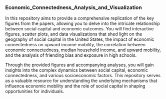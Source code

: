 ### Economic_Connectedness_Analysis_and_Visualization

In this repository aims to provide a comprehensive replication of the key figures from the papers, allowing you to delve into the intricate relationship between social capital and economic outcomes. 
You will find interactive figures, scatter plots, and data visualizations that shed light on the geography of social capital in the United States, the impact of economic connectedness on upward income mobility, the correlation between economic connectedness, median household income, and upward mobility, and the analysis of friending bias and exposure in high schools.

Through the provided figures and accompanying analyses, you will gain insights into the complex dynamics between social capital, economic connectedness, and various socioeconomic factors. This repository serves as a valuable resource for understanding the underlying mechanisms that influence economic mobility and the role of social capital in shaping opportunities for individuals.
